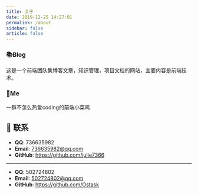 ```yaml
---
title: 关于
date: 2019-12-25 14:27:01
permalink: /about
sidebar: false
article: false
---
```


### 📚Blog
这是一个前端团队集博客文章，知识管理，项目文档的网站，主要内容是前端技术。

### 🐼Me
一群不怎么热爱coding的前端小菜鸡

## :email: 联系
- **QQ**: <a :href="qqUrl">736635982</a>
- **Email**:  <a href="mailto:736635982@qq.com">736635982@qq.com</a>
- **GitHub**: <https://github.com/julie7366>    
***
- **QQ**: <a :href="qqUrl">502724802</a>
- **Email**:  <a href="mailto:502724802@qq.com">502724802@qq.com</a>
- **GitHub**: <https://github.com/Ostask>
<script>
  export default {
    data(){
      return {
        qqUrl: 'tencent://message/?uin=736635982&Site=&Menu=yes'
      }
    },
    mounted(){
      const flag =  navigator.userAgent.match(/(phone|pad|pod|iPhone|iPod|ios|iPad|Android|Mobile|BlackBerry|IEMobile|MQQBrowser|JUC|Fennec|wOSBrowser|BrowserNG|WebOS|Symbian|Windows Phone)/i);
      if(flag){
        this.qqUrl = 'mqqwpa://im/chat?chat_type=wpa&uin=736635982&version=1&src_type=web&web_src=oicqzone.com'
      }
    }
  }
</script>
